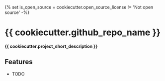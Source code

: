 {% set is_open_source = cookiecutter.open_source_license != 'Not open source' -%}

# {{ cookiecutter.github_repo_name }}

**{{ cookiecutter.project_short_description }}**

## Features

-   TODO
